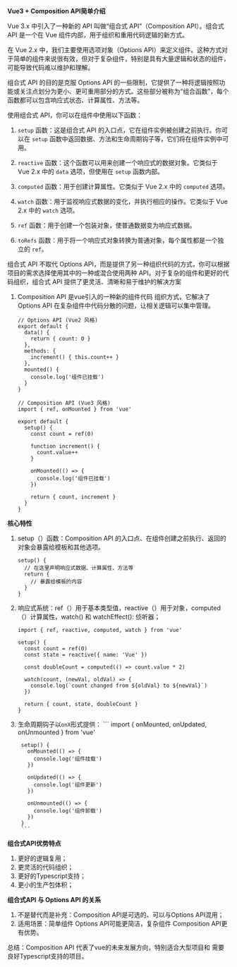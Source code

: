 **Vue3 + Composition API简单介绍**

Vue 3.x 中引入了一种新的 API 叫做“组合式 API”（Composition API）。组合式 API 是一个在 Vue 组件内部，用于组织和重用代码逻辑的新方式。

在 Vue 2.x 中，我们主要使用选项对象（Options API）来定义组件。这种方式对于简单的组件来说很有效，但对于复杂组件，特别是具有大量逻辑和状态的组件，可能导致代码难以维护和理解。

组合式 API 的目的是克服 Options API 的一些限制，它提供了一种将逻辑按照功能或关注点划分为更小、更可重用部分的方式。这些部分被称为“组合函数”，每个函数都可以包含响应式状态、计算属性、方法等。

使用组合式 API，你可以在组件中使用以下函数：

1. `setup` 函数：这是组合式 API 的入口点，它在组件实例被创建之前执行。你可以在 `setup` 函数中返回数据、方法和生命周期钩子等，它们将在组件实例中可用。

2. `reactive` 函数：这个函数可以用来创建一个响应式的数据对象。它类似于 Vue 2.x 中的 `data` 选项，但使用在 `setup` 函数内部。

3. `computed` 函数：用于创建计算属性。它类似于 Vue 2.x 中的 `computed` 选项。

4. `watch` 函数：用于监视响应式数据的变化，并执行相应的操作。它类似于 Vue 2.x 中的 `watch` 选项。

5. `ref` 函数：用于创建一个包装对象，使普通数据变为响应式数据。

6. `toRefs` 函数：用于将一个响应式对象转换为普通对象，每个属性都是一个独立的 `ref`。

组合式 API 不取代 Options API，而是提供了另一种组织代码的方式，你可以根据项目的需求选择使用其中的一种或混合使用两种 API。对于复杂的组件和更好的代码组织，组合式 API 提供了更灵活、清晰和易于维护的解决方案

1. Composition API 是vue引入的一种新的组件代码 组织方式，它解决了Options API 在复杂组件中代码分散的问题，让相关逻辑可以集中管理。
    ```
    // Options API (Vue2 风格)
    export default {
      data() {
        return { count: 0 }
      },
      methods: {
        increment() { this.count++ }
      },
      mounted() {
        console.log('组件已挂载')
      }
    }
    
    // Composition API (Vue3 风格)
    import { ref, onMounted } from 'vue'
    
    export default {
      setup() {
        const count = ref(0)
        
        function increment() {
          count.value++
        }
        
        onMounted(() => {
          console.log('组件已挂载')
        })
        
        return { count, increment }
      }
    }
    ```

**核心特性**
1. setup（）函数：Composition API 的入口点、在组件创建之前执行、返回的对象会暴露给模板和其他选项。
    ```
    setup() {
      // 在这里声明响应式数据、计算属性、方法等
      return {
        // 暴露给模板的内容
      }
    }
    ```
2. 响应式系统：ref（）用于基本类型值，reactive（）用于对象，computed（）计算属性，watch() 和 watchEffect(): 侦听器；
    ```
    import { ref, reactive, computed, watch } from 'vue'
    
    setup() {
      const count = ref(0)
      const state = reactive({ name: 'Vue' })
      
      const doubleCount = computed(() => count.value * 2)
      
      watch(count, (newVal, oldVal) => {
        console.log(`count changed from ${oldVal} to ${newVal}`)
      })
      
      return { count, state, doubleCount }
    }
    ```
3. 生命周期钩子以`onX`形式提供：
        ```
        import { onMounted, onUpdated, onUnmounted } from 'vue'
        
        setup() {
          onMounted(() => {
            console.log('组件挂载')
          })
          
          onUpdated(() => {
            console.log('组件更新')
          })
          
          onUnmounted(() => {
            console.log('组件卸载')
          })
        }
        ```

**组合式API优势特点**
1. 更好的逻辑复用；
2. 更灵活的代码组织；
3. 更好的Typescript支持；
4. 更小的生产包体积；


**组合式API 与 Options API 的关系**
1. 不是替代而是补充：Composition API是可选的、可以与Options API混用；
2. 适用场景：简单组件 Options API可能更简洁，复杂组件 Composition API更有优势。

总结：Composition API 代表了vue的未来发展方向，特别适合大型项目和 需要良好Typescript支持的项目。









